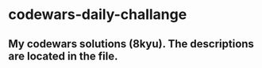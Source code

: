 # codewars-daily-challange
## My codewars solutions (8kyu). The descriptions are located in the file. 
